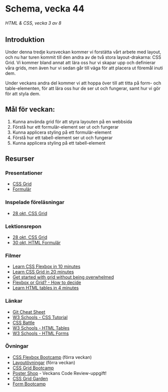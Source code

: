 # Schema, vecka 44
###### HTML & CSS, vecka 3 av 8

## Introduktion

Under denna tredje kursveckan kommer vi forstätta  vårt arbete med layout, och nu har turen kommit till den andra av de två stora layout-drakarna: CSS Grid. Vi kommer bland annat att lära oss hur vi skapar upp och definierar våra grids, men även hur vi sedan går till väga för att placera ut föremål inuti dem.

Under veckans andra del kommer vi att hoppa över till att titta på form- och table-elementen, för att lära oss hur de ser ut och fungerar, samt hur vi gör för att styla dem.

## Mål för veckan:
1. Kunna använda grid för att styra layouten på en webbsida
2. Förstå hur ett formulär-element ser ut och fungerar
3. Kunna applicera styling på ett formulär-element
4. Förstå hur ett tabell-element ser ut och fungerar
5. Kunna applicera styling på ett tabell-element


## Resurser

### Presentationer
* [CSS Grid](https://docs.google.com/presentation/d/1Rtms09XSKPq9lJunMKeRL_Kzu4M-L42p/edit?usp=sharing&ouid=117251319654116712560&rtpof=true&sd=true)
* [Formulär](https://docs.google.com/presentation/d/1MOag4TqcAMKfqmw0lo0LdC2lwlNr2elK/edit?usp=sharing&ouid=117251319654116712560&rtpof=true&sd=true)


### Inspelade föreläsningar
* [28 okt, CSS Grid](https://funet.sharepoint.com/:v:/s/FrontendutvecklareYH-Fe24Karlstad-Arvika/EQnw-srVR8dFt7jDjZqN-NkBIMLv3R28Hy7yxY84mhD-gg?e=sv0moK)


### Lektionsrepon
* [28 okt, CSS Grid](https://github.com/fu-html-css-fe24/lecture-28-okt)
* [30 okt, HTML Formulär](https://github.com/fu-html-css-fe24/lecture-30-okt)


### Filmer
* [Learn CSS Flexbox in 10 minutes](https://www.youtube.com/watch?v=GteJWhCikCk)
* [Learn CSS Grid in 20 minutes](https://www.youtube.com/watch?v=9zBsdzdE4sM)
* [Get started with grid without being overwhelmed](https://www.youtube.com/watch?v=8QSqwbSztnA)
* [Flexbox or Grid? - How to decide](https://www.youtube.com/watch?v=3elGSZSWTbM)
* [Learn HTML tables in 4 minutes](https://www.youtube.com/watch?v=aNC6LY34yVM)

  
### Länkar
* [Git Cheat Sheet](https://gist.github.com/Santosnr6/0741f2c607404f75fea8dc0910ded790)
* [W3 Schools - CSS Tutorial](https://www.w3schools.com/css/)
* [CSS Battle](https://cssbattle.dev/)
* [W3 Schools - HTML Tables](https://www.w3schools.com/html/html_tables.asp)
* [W3 Schools - HTML Forms](https://www.w3schools.com/html/html_forms.asp)


### Övningar
* [CSS Flexbox Bootcamp](https://github.com/fu-html-css-fe24/exercise-css-flexbox-bootcamp) (förra veckan)
* [Layoutövningar](https://github.com/fu-html-css-fe24/exercise-css-layout/tree/main) (förra veckan)
* [CSS Grid Bootcamp](https://github.com/fu-html-css-fe24/exercise-css-grid-bootcamp/tree/main)
* [Poster Shop](https://github.com/fu-html-css-fe24/exercise-css-poster-shop) - Veckans Code Review-uppgift!
* [CSS Grid Garden](https://cssgridgarden.com/#sv)
* [Form Bootcamp](https://github.com/fu-html-css-fe24/exercise-html-css-form-bootcamp)





